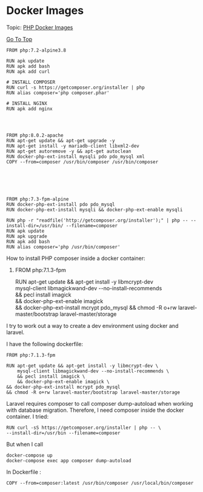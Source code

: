 # Docker Images

<a name="top"></a>
Topic: 
  [PHP Docker Images](#php_images)
  
  
  
  
  
[Go To Top](#top)
<a name="php_images"></a>  

    FROM php:7.2-alpine3.8

    RUN apk update
    RUN apk add bash
    RUN apk add curl

    # INSTALL COMPOSER
    RUN curl -s https://getcomposer.org/installer | php
    RUN alias composer='php composer.phar'

    # INSTALL NGINX
    RUN apk add nginx
    
    
    
    
    FROM php:8.0.2-apache
    RUN apt-get update && apt-get upgrade -y
    RUN apt-get install -y mariadb-client libxml2-dev
    RUN apt-get autoremove -y && apt-get autoclean
    RUN docker-php-ext-install mysqli pdo pdo_mysql xml
    COPY --from=composer /usr/bin/composer /usr/bin/composer






    FROM php:7.3-fpm-alpine
    RUN docker-php-ext-install pdo pdo_mysql
    RUN docker-php-ext-install mysqli && docker-php-ext-enable mysqli

    RUN php -r "readfile('http://getcomposer.org/installer');" | php -- --install-dir=/usr/bin/ --filename=composer
    RUN apk update
    RUN apk upgrade
    RUN apk add bash
    RUN alias composer='php /usr/bin/composer'





How to install PHP composer inside a docker container: 

1. 
    FROM php:7.1.3-fpm

    RUN apt-get update && apt-get install -y libmcrypt-dev \
        mysql-client libmagickwand-dev --no-install-recommends \
        && pecl install imagick \
        && docker-php-ext-enable imagick \
    && docker-php-ext-install mcrypt pdo_mysql
    && chmod -R o+rw laravel-master/bootstrap laravel-master/storage




I try to work out a way to create a dev environment using docker and laravel.

I have the following dockerfile:

    FROM php:7.1.3-fpm

    RUN apt-get update && apt-get install -y libmcrypt-dev \
        mysql-client libmagickwand-dev --no-install-recommends \
        && pecl install imagick \
        && docker-php-ext-enable imagick \
    && docker-php-ext-install mcrypt pdo_mysql
    && chmod -R o+rw laravel-master/bootstrap laravel-master/storage





Laravel requires composer to call composer dump-autoload when working with database migration. Therefore, I need composer inside the docker container.
I tried:



    RUN curl -sS https://getcomposer.org/installer | php -- \
    --install-dir=/usr/bin --filename=composer




But when I call

    docker-compose up
    docker-compose exec app composer dump-autoload




In Dockerfile :

    COPY --from=composer:latest /usr/bin/composer /usr/local/bin/composer








